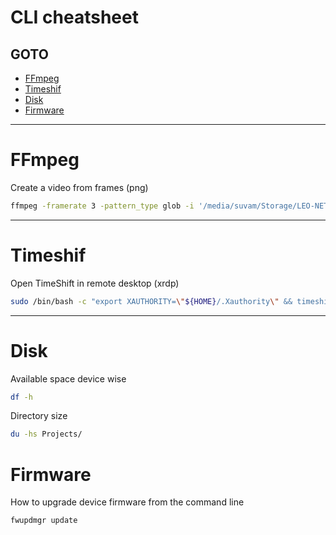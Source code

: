 # CLI cheatsheet

## GOTO
- [FFmpeg](#FFmpeg)
- [Timeshif](#Timeshif)
- [Disk](#Disk)
- [Firmware](#Firmware)

----
# FFmpeg
Create a video from frames (png)

```bash
ffmpeg -framerate 3 -pattern_type glob -i '/media/suvam/Storage/LEO-NET/toffset_0/*.png' -c:v libx264 -pix_fmt yuv420p output.mp4
```


----
# Timeshif

Open TimeShift in remote desktop (xrdp)
```bash
sudo /bin/bash -c "export XAUTHORITY=\"${HOME}/.Xauthority\" && timeshift-gtk"
```

----
# Disk

Available space device wise
```bash
df -h
```

Directory size
```bash
du -hs Projects/
```


# Firmware
How to upgrade device firmware from the command line
```bash
fwupdmgr update
```